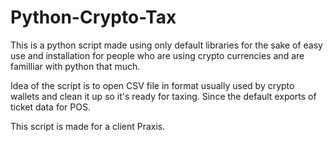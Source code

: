 # Python-Crypto-Tax
This is a python script made using only default libraries for the sake of easy use and installation for people who are using crypto currencies and are
familliar with python that much.

Idea of the script is to open CSV file in format usually used by crypto wallets and clean it up so it's ready for taxing. Since the default exports of
ticket data for POS.

This script is made for a client Praxis.
